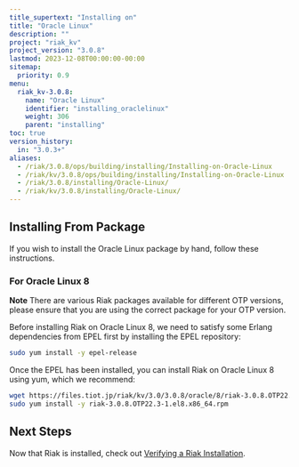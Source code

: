 ```yaml
---
title_supertext: "Installing on"
title: "Oracle Linux"
description: ""
project: "riak_kv"
project_version: "3.0.8"
lastmod: 2023-12-08T00:00:00-00:00
sitemap:
  priority: 0.9
menu:
  riak_kv-3.0.8:
    name: "Oracle Linux"
    identifier: "installing_oraclelinux"
    weight: 306
    parent: "installing"
toc: true
version_history:
  in: "3.0.3+"
aliases:
  - /riak/3.0.8/ops/building/installing/Installing-on-Oracle-Linux
  - /riak/kv/3.0.8/ops/building/installing/Installing-on-Oracle-Linux
  - /riak/3.0.8/installing/Oracle-Linux/
  - /riak/kv/3.0.8/installing/Oracle-Linux/
---
```


[install source index]: {{<baseurl>}}riak/kv/3.0.8/setup/installing/source
[install source erlang]: {{<baseurl>}}riak/kv/3.0.8/setup/installing/source/erlang
[install verify]: {{<baseurl>}}riak/kv/3.0.8/setup/installing/verify

## Installing From Package

If you wish to install the Oracle Linux package by hand, follow these
instructions.

### For Oracle Linux 8

**Note** There are various Riak packages available for different OTP versions, please ensure that you are using the correct package for your OTP version.

Before installing Riak on Oracle Linux 8, we need to satisfy some Erlang dependencies
from EPEL first by installing the EPEL repository:

```bash
sudo yum install -y epel-release
```

Once the EPEL has been installed, you can install Riak on Oracle Linux 8 using yum, which we recommend:

```bash
wget https://files.tiot.jp/riak/kv/3.0/3.0.8/oracle/8/riak-3.0.8.OTP22.3-1.el8.x86_64.rpm
sudo yum install -y riak-3.0.8.OTP22.3-1.el8.x86_64.rpm
```

## Next Steps

Now that Riak is installed, check out [Verifying a Riak Installation][install verify].

